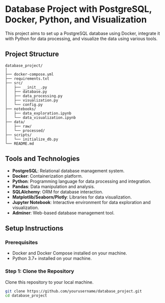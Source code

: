 
# Database Project with PostgreSQL, Docker, Python, and Visualization

This project aims to set up a PostgreSQL database using Docker, integrate it with Python for data processing, and visualize the data using various tools.

## Project Structure

```
database_project/
│
├── docker-compose.yml
├── requirements.txt
├── src/
│   ├── __init__.py
│   ├── database.py
│   ├── data_processing.py
│   ├── visualization.py
│   └── config.py
├── notebooks/
│   ├── data_exploration.ipynb
│   └── data_visualization.ipynb
├── data/
│   ├── raw/
│   └── processed/
├── scripts/
│   └── initialize_db.py
└── README.md
```

## Tools and Technologies
- **PostgreSQL**: Relational database management system.
- **Docker**: Containerization platform.
- **Python**: Programming language for data processing and integration.
- **Pandas**: Data manipulation and analysis.
- **SQLAlchemy**: ORM for database interaction.
- **Matplotlib/Seaborn/Plotly**: Libraries for data visualization.
- **Jupyter Notebook**: Interactive environment for data exploration and visualization.
- **Adminer**: Web-based database management tool.

## Setup Instructions

### Prerequisites
- Docker and Docker Compose installed on your machine.
- Python 3.7+ installed on your machine.

### Step 1: Clone the Repository
Clone this repository to your local machine.
```sh
git clone https://github.com/yourusername/database_project.git
cd database_project
